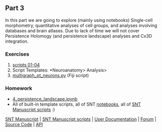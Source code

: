 ## Part 3

In this part we are going to explore (mainly using notebooks) Single-cell morphometry, quantitative analyses of cell groups, and analyses involving databases and brain atlases. Due to lack of time we will not cover Persistence Holomogy (and persistence landscape) analyses and Cx3D integration.

### Exercises

1. [scripts 01-04](./)
3. Script Templates: *Neuroanatomy> Analysis> 
5. [multigraph_pt_neurons.py](./multigraph_pt_neurons.py) (Fiji script)


### Homework

- [4_persistence_landscape.ipynb](./notebooks/4_persistence_landscape.ipynb)
- All of built-in template scripts, all of SNT [notebooks](https://github.com/morphonets/SNT/tree/master/notebooks), all of  [SNT Manuscript scripts](https://github.com/morphonets/SNTmanuscript) :)



[SNT Manuscript](https://doi.org/10.1101/2020.07.13.179325) | [SNT Manuscript scripts](https://github.com/morphonets/SNTmanuscript) | [User Documentation](https://imagej.net/SNT) | [Forum](https://forum.image.sc/tags/snt) | [Source Code](https://github.com/morphonets/SNT/) | [API](https://morphonets.github.io/SNT/) 